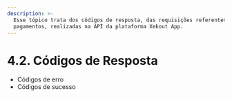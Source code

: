 ```yaml
---
description: >-
  Esse tópico trata dos códigos de resposta, das requisições referentes a
  pagamentos, realizadas na API da plataforma Xekout App.
---
```


# 4.2. Códigos de Resposta

* Códigos de erro
* Códigos de sucesso

